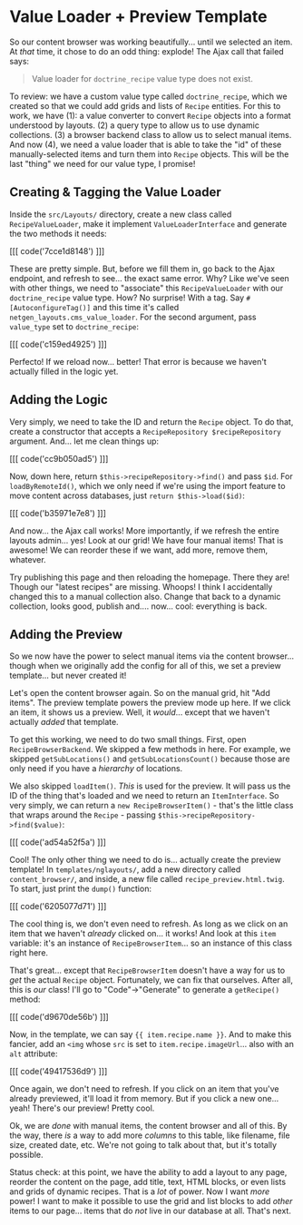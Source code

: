 # Value Loader + Preview Template

So our content browser was working beautifully... until we selected an item. At
*that* time, it chose to do an odd thing: explode! The Ajax call that failed says:

> Value loader for `doctrine_recipe` value type does not exist.

To review: we have a custom value type called `doctrine_recipe`, which we created
so that we could add grids and lists of `Recipe` entities. For this to work, we
have (1): a value converter to convert `Recipe` objects into a format understood
by layouts. (2) a query type to allow us to use dynamic collections. (3) a browser
backend class to allow us to select manual items. And now (4), we need a value loader
that is able to take the "id" of these manually-selected items and turn them into
`Recipe` objects. This will be the last "thing" we need for our value type, I
promise!

## Creating & Tagging the Value Loader

Inside the `src/Layouts/` directory, create a new class called `RecipeValueLoader`,
make it implement `ValueLoaderInterface` and generate the two methods it needs:

[[[ code('7cce1d8148') ]]]

These are pretty simple. But, before we fill them in, go back to the Ajax endpoint,
and refresh to see... the exact same error. Why? Like we've seen with other things,
we need to "associate" this `RecipeValueLoader` with our `doctrine_recipe` value type.
How? No surprise! With a tag. Say `#[AutoconfigureTag()]` and this time it's called
`netgen_layouts.cms_value_loader`. For the second argument, pass `value_type`
set to `doctrine_recipe`:

[[[ code('c159ed4925') ]]]

Perfecto! If we reload now... better! That error is because we haven't actually filled
in the logic yet.

## Adding the Logic

Very simply, we need to take the ID and return the `Recipe` object. To do that,
create a constructor that accepts a `RecipeRepository $recipeRepository` argument.
And... let me clean things up:

[[[ code('cc9b050ad5') ]]]

Now, down here, return `$this->recipeRepository->find()` and pass `$id`.
For `loadByRemoteId()`, which we only need if we're using the import feature to
move content across databases, just `return $this->load($id)`:

[[[ code('b35971e7e8') ]]]

And now... the Ajax call works! More importantly, if we refresh the entire layouts
admin... yes! Look at our grid! We have four manual items! That is awesome! We can
reorder these if we want, add more, remove them, whatever.

Try publishing this page and then reloading the homepage. There they are! Though
our "latest recipes" are missing. Whoops! I think I accidentally changed this to
a manual collection also. Change that back to a dynamic collection, looks good,
publish and.... now... cool: everything is back.

## Adding the Preview

So we now have the power to select manual items via the content browser... though
when we originally add the config for all of this, we set a preview template...
but never created it!

Let's open the content browser again. So on the manual grid, hit "Add items". The
preview template powers the preview mode up here. If we click an item, it shows us
a preview. Well, it *would*... except that we haven't actually *added* that template.

To get this working, we need to do two small things. First, open
`RecipeBrowserBackend`. We skipped a few methods in here. For example, we skipped
`getSubLocations()` and `getSubLocationsCount()` because those are only need
if you have a *hierarchy* of locations.

We also skipped `loadItem()`. *This* is used for the preview. It will pass us the
ID of the thing that's loaded and we need to return an `ItemInterface`. So very
simply, we can return a `new RecipeBrowserItem()` - that's the little class that
wraps around the `Recipe` - passing `$this->recipeRepository->find($value)`:

[[[ code('ad54a52f5a') ]]]

Cool! The only other thing we need to do is... actually create the preview template!
In `templates/nglayouts/`, add a new directory called `content_browser/`, and inside,
a new file called `recipe_preview.html.twig`. To start, just print the
`dump()` function:

[[[ code('6205077d71') ]]]

The cool thing is, we don't even need to refresh. As long as we click on an
item that we haven't *already* clicked on... it works! And look at this `item`
variable: it's an instance of `RecipeBrowserItem`... so an instance of this class
right here.

That's great... except that `RecipeBrowserItem` doesn't have a way for us
to *get* the actual `Recipe` object. Fortunately, we can fix that ourselves.
After all, this is *our* class! I'll go to "Code"->"Generate" to generate a
`getRecipe()` method:

[[[ code('d9670de56b') ]]]

Now, in the template, we can say `{{ item.recipe.name }}`. And to make this
fancier, add an `<img` whose `src` is set to `item.recipe.imageUrl`... also with
an `alt` attribute:

[[[ code('49417536d9') ]]]

Once again, we don't need to refresh. If you click on an item that you've already
previewed, it'll load it from memory. But if you click a new one... yeah! There's
our preview! Pretty cool.

Ok, we are *done* with manual items, the content browser and all of this. By the
way, there *is* a way to add more *columns* to this table, like filename, file size,
created date, etc. We're not going to talk about that, but it's totally possible.

Status check: at this point, we have the ability to add a layout to any page,
reorder the content on the page, add title, text, HTML blocks, or even lists and
grids of dynamic recipes. That is a *lot* of power. Now I want *more* power! I
want to make it possible to use the grid and list blocks to add *other* items
to our page... items that do *not* live in our database at all. That's next.
